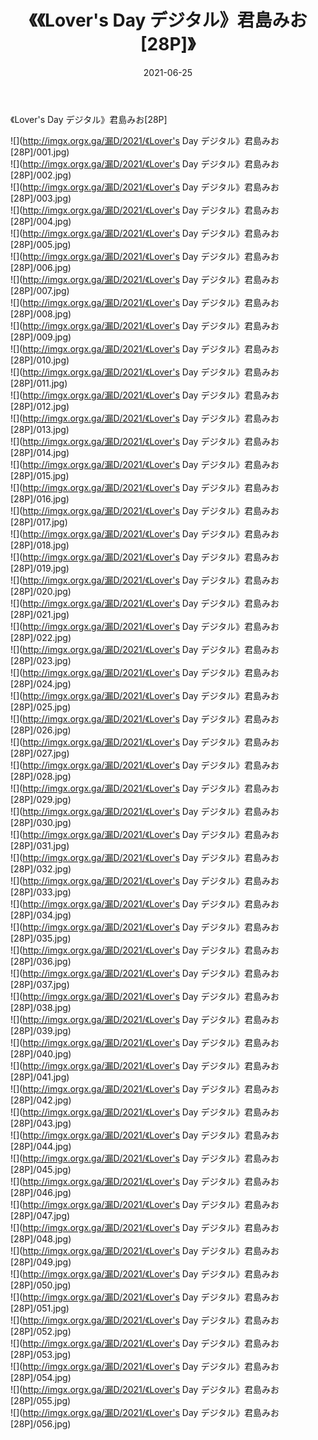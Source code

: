 ﻿---
layout: post
title:  《《Lover's Day デジタル》君島みお[28P]》
date:   2021-06-25
img: http://imgx.orgx.ga/漏D/2021/《Lover's Day デジタル》君島みお[28P]/000.jpg
categories: [美女, 清纯, 唯美]
---

《Lover's Day デジタル》君島みお[28P]

  ![](http://imgx.orgx.ga/漏D/2021/《Lover's Day デジタル》君島みお[28P]/001.jpg) <br> ![](http://imgx.orgx.ga/漏D/2021/《Lover's Day デジタル》君島みお[28P]/002.jpg) <br> ![](http://imgx.orgx.ga/漏D/2021/《Lover's Day デジタル》君島みお[28P]/003.jpg) <br> ![](http://imgx.orgx.ga/漏D/2021/《Lover's Day デジタル》君島みお[28P]/004.jpg) <br> ![](http://imgx.orgx.ga/漏D/2021/《Lover's Day デジタル》君島みお[28P]/005.jpg) <br> ![](http://imgx.orgx.ga/漏D/2021/《Lover's Day デジタル》君島みお[28P]/006.jpg) <br> ![](http://imgx.orgx.ga/漏D/2021/《Lover's Day デジタル》君島みお[28P]/007.jpg) <br> ![](http://imgx.orgx.ga/漏D/2021/《Lover's Day デジタル》君島みお[28P]/008.jpg) <br> ![](http://imgx.orgx.ga/漏D/2021/《Lover's Day デジタル》君島みお[28P]/009.jpg) <br> ![](http://imgx.orgx.ga/漏D/2021/《Lover's Day デジタル》君島みお[28P]/010.jpg) <br> ![](http://imgx.orgx.ga/漏D/2021/《Lover's Day デジタル》君島みお[28P]/011.jpg) <br> ![](http://imgx.orgx.ga/漏D/2021/《Lover's Day デジタル》君島みお[28P]/012.jpg) <br> ![](http://imgx.orgx.ga/漏D/2021/《Lover's Day デジタル》君島みお[28P]/013.jpg) <br> ![](http://imgx.orgx.ga/漏D/2021/《Lover's Day デジタル》君島みお[28P]/014.jpg) <br> ![](http://imgx.orgx.ga/漏D/2021/《Lover's Day デジタル》君島みお[28P]/015.jpg) <br> ![](http://imgx.orgx.ga/漏D/2021/《Lover's Day デジタル》君島みお[28P]/016.jpg) <br> ![](http://imgx.orgx.ga/漏D/2021/《Lover's Day デジタル》君島みお[28P]/017.jpg) <br> ![](http://imgx.orgx.ga/漏D/2021/《Lover's Day デジタル》君島みお[28P]/018.jpg) <br> ![](http://imgx.orgx.ga/漏D/2021/《Lover's Day デジタル》君島みお[28P]/019.jpg) <br> ![](http://imgx.orgx.ga/漏D/2021/《Lover's Day デジタル》君島みお[28P]/020.jpg) <br> ![](http://imgx.orgx.ga/漏D/2021/《Lover's Day デジタル》君島みお[28P]/021.jpg) <br> ![](http://imgx.orgx.ga/漏D/2021/《Lover's Day デジタル》君島みお[28P]/022.jpg) <br> ![](http://imgx.orgx.ga/漏D/2021/《Lover's Day デジタル》君島みお[28P]/023.jpg) <br> ![](http://imgx.orgx.ga/漏D/2021/《Lover's Day デジタル》君島みお[28P]/024.jpg) <br> ![](http://imgx.orgx.ga/漏D/2021/《Lover's Day デジタル》君島みお[28P]/025.jpg) <br> ![](http://imgx.orgx.ga/漏D/2021/《Lover's Day デジタル》君島みお[28P]/026.jpg) <br> ![](http://imgx.orgx.ga/漏D/2021/《Lover's Day デジタル》君島みお[28P]/027.jpg) <br> ![](http://imgx.orgx.ga/漏D/2021/《Lover's Day デジタル》君島みお[28P]/028.jpg) <br> ![](http://imgx.orgx.ga/漏D/2021/《Lover's Day デジタル》君島みお[28P]/029.jpg) <br> ![](http://imgx.orgx.ga/漏D/2021/《Lover's Day デジタル》君島みお[28P]/030.jpg) <br> ![](http://imgx.orgx.ga/漏D/2021/《Lover's Day デジタル》君島みお[28P]/031.jpg) <br> ![](http://imgx.orgx.ga/漏D/2021/《Lover's Day デジタル》君島みお[28P]/032.jpg) <br> ![](http://imgx.orgx.ga/漏D/2021/《Lover's Day デジタル》君島みお[28P]/033.jpg) <br> ![](http://imgx.orgx.ga/漏D/2021/《Lover's Day デジタル》君島みお[28P]/034.jpg) <br> ![](http://imgx.orgx.ga/漏D/2021/《Lover's Day デジタル》君島みお[28P]/035.jpg) <br> ![](http://imgx.orgx.ga/漏D/2021/《Lover's Day デジタル》君島みお[28P]/036.jpg) <br> ![](http://imgx.orgx.ga/漏D/2021/《Lover's Day デジタル》君島みお[28P]/037.jpg) <br> ![](http://imgx.orgx.ga/漏D/2021/《Lover's Day デジタル》君島みお[28P]/038.jpg) <br> ![](http://imgx.orgx.ga/漏D/2021/《Lover's Day デジタル》君島みお[28P]/039.jpg) <br> ![](http://imgx.orgx.ga/漏D/2021/《Lover's Day デジタル》君島みお[28P]/040.jpg) <br> ![](http://imgx.orgx.ga/漏D/2021/《Lover's Day デジタル》君島みお[28P]/041.jpg) <br> ![](http://imgx.orgx.ga/漏D/2021/《Lover's Day デジタル》君島みお[28P]/042.jpg) <br> ![](http://imgx.orgx.ga/漏D/2021/《Lover's Day デジタル》君島みお[28P]/043.jpg) <br> ![](http://imgx.orgx.ga/漏D/2021/《Lover's Day デジタル》君島みお[28P]/044.jpg) <br> ![](http://imgx.orgx.ga/漏D/2021/《Lover's Day デジタル》君島みお[28P]/045.jpg) <br> ![](http://imgx.orgx.ga/漏D/2021/《Lover's Day デジタル》君島みお[28P]/046.jpg) <br> ![](http://imgx.orgx.ga/漏D/2021/《Lover's Day デジタル》君島みお[28P]/047.jpg) <br> ![](http://imgx.orgx.ga/漏D/2021/《Lover's Day デジタル》君島みお[28P]/048.jpg) <br> ![](http://imgx.orgx.ga/漏D/2021/《Lover's Day デジタル》君島みお[28P]/049.jpg) <br> ![](http://imgx.orgx.ga/漏D/2021/《Lover's Day デジタル》君島みお[28P]/050.jpg) <br> ![](http://imgx.orgx.ga/漏D/2021/《Lover's Day デジタル》君島みお[28P]/051.jpg) <br> ![](http://imgx.orgx.ga/漏D/2021/《Lover's Day デジタル》君島みお[28P]/052.jpg) <br> ![](http://imgx.orgx.ga/漏D/2021/《Lover's Day デジタル》君島みお[28P]/053.jpg) <br> ![](http://imgx.orgx.ga/漏D/2021/《Lover's Day デジタル》君島みお[28P]/054.jpg) <br> ![](http://imgx.orgx.ga/漏D/2021/《Lover's Day デジタル》君島みお[28P]/055.jpg) <br> ![](http://imgx.orgx.ga/漏D/2021/《Lover's Day デジタル》君島みお[28P]/056.jpg) <br>